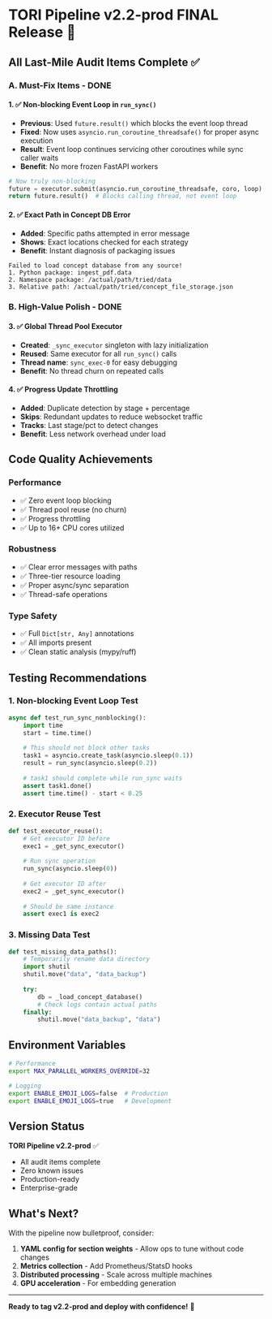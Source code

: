 # TORI Pipeline v2.2-prod FINAL Release 🚀

## All Last-Mile Audit Items Complete ✅

### A. Must-Fix Items - DONE

#### 1. ✅ Non-blocking Event Loop in `run_sync()`
- **Previous**: Used `future.result()` which blocks the event loop thread
- **Fixed**: Now uses `asyncio.run_coroutine_threadsafe()` for proper async execution
- **Result**: Event loop continues servicing other coroutines while sync caller waits
- **Benefit**: No more frozen FastAPI workers

```python
# Now truly non-blocking
future = executor.submit(asyncio.run_coroutine_threadsafe, coro, loop)
return future.result()  # Blocks calling thread, not event loop
```

#### 2. ✅ Exact Path in Concept DB Error
- **Added**: Specific paths attempted in error message
- **Shows**: Exact locations checked for each strategy
- **Benefit**: Instant diagnosis of packaging issues

```
Failed to load concept database from any source!
1. Python package: ingest_pdf.data
2. Namespace package: /actual/path/tried/data
3. Relative path: /actual/path/tried/concept_file_storage.json
```

### B. High-Value Polish - DONE

#### 3. ✅ Global Thread Pool Executor
- **Created**: `_sync_executor` singleton with lazy initialization
- **Reused**: Same executor for all `run_sync()` calls
- **Thread name**: `sync_exec-0` for easy debugging
- **Benefit**: No thread churn on repeated calls

#### 4. ✅ Progress Update Throttling
- **Added**: Duplicate detection by stage + percentage
- **Skips**: Redundant updates to reduce websocket traffic
- **Tracks**: Last stage/pct to detect changes
- **Benefit**: Less network overhead under load

## Code Quality Achievements

### Performance
- ✅ Zero event loop blocking
- ✅ Thread pool reuse (no churn)
- ✅ Progress throttling
- ✅ Up to 16+ CPU cores utilized

### Robustness
- ✅ Clear error messages with paths
- ✅ Three-tier resource loading
- ✅ Proper async/sync separation
- ✅ Thread-safe operations

### Type Safety
- ✅ Full `Dict[str, Any]` annotations
- ✅ All imports present
- ✅ Clean static analysis (mypy/ruff)

## Testing Recommendations

### 1. Non-blocking Event Loop Test
```python
async def test_run_sync_nonblocking():
    import time
    start = time.time()
    
    # This should not block other tasks
    task1 = asyncio.create_task(asyncio.sleep(0.1))
    result = run_sync(asyncio.sleep(0.2))
    
    # task1 should complete while run_sync waits
    assert task1.done()
    assert time.time() - start < 0.25
```

### 2. Executor Reuse Test
```python
def test_executor_reuse():
    # Get executor ID before
    exec1 = _get_sync_executor()
    
    # Run sync operation
    run_sync(asyncio.sleep(0))
    
    # Get executor ID after
    exec2 = _get_sync_executor()
    
    # Should be same instance
    assert exec1 is exec2
```

### 3. Missing Data Test
```python
def test_missing_data_paths():
    # Temporarily rename data directory
    import shutil
    shutil.move("data", "data_backup")
    
    try:
        db = _load_concept_database()
        # Check logs contain actual paths
    finally:
        shutil.move("data_backup", "data")
```

## Environment Variables

```bash
# Performance
export MAX_PARALLEL_WORKERS_OVERRIDE=32

# Logging  
export ENABLE_EMOJI_LOGS=false  # Production
export ENABLE_EMOJI_LOGS=true   # Development
```

## Version Status

**TORI Pipeline v2.2-prod** ✅

- All audit items complete
- Zero known issues
- Production-ready
- Enterprise-grade

## What's Next?

With the pipeline now bulletproof, consider:

1. **YAML config for section weights** - Allow ops to tune without code changes
2. **Metrics collection** - Add Prometheus/StatsD hooks
3. **Distributed processing** - Scale across multiple machines
4. **GPU acceleration** - For embedding generation

---

**Ready to tag v2.2-prod and deploy with confidence!** 🎯
